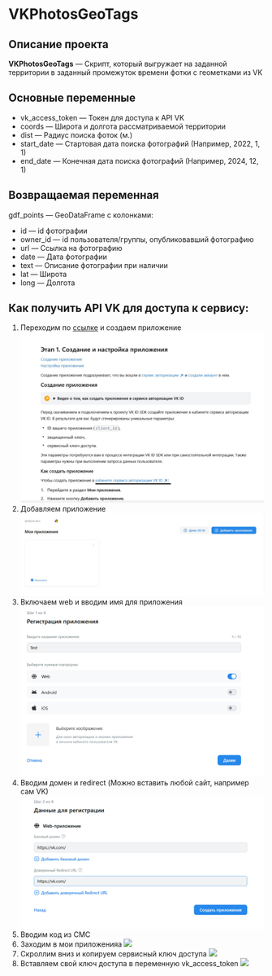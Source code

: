 # VKPhotosGeoTags

## Описание проекта
**VKPhotosGeoTags** — Скрипт, который выгружает на заданной территории в заданный промежуток времени фотки с геометками из VK

## Основные переменные
- vk_access_token — Токен для доступа к API VK
- coords — Широта и долгота рассматриваемой территории
- dist — Радиус поиска фоток (м.)
- start_date — Стартовая дата поиска фотографий (Например, 2022, 1, 1)
- end_date — Конечная дата поиска фотографий (Например, 2024, 12, 1)

## Возвращаемая переменная
gdf_points — GeoDataFrame с колонками:
- id — id фотографии
- owner_id — id пользователя/группы, опубликовавший фотографию
- url — Ссылка на фотографию
- date — Дата фотографии
- text — Описание фотографии при наличии
- lat — Широта
- long — Долгота

## Как получить API VK для доступа к сервису:
1. Переходим по [ссылке](https://id.vk.com/about/business/go/docs/ru/vkid/latest/vk-id/connection/create-application) и создаем приложение
![](https://github.com/rstsluv/VKPhotoGeoTagsScrapper/blob/main/images/1.jpg?raw=true)
2. Добавляем приложение
![](https://github.com/rstsluv/VKPhotoGeoTagsScrapper/blob/main/images/2.jpg?raw=true)
3. Включаем web и вводим имя для приложения
![](https://github.com/rstsluv/VKPhotoGeoTagsScrapper/blob/main/images/3.jpg?raw=true)
4. Вводим домен и redirect (Можно вставить любой сайт, например сам VK)
![](https://github.com/rstsluv/VKPhotoGeoTagsScrapper/blob/main/images/4.jpg?raw=true)
5. Вводим код из СМС
6. Заходим в мои приложенияа
![](https://github.com/rstsluv/VKPhotoGeoTagsScrapper/blob/main/images/61.jpg.jpg?raw=true)
7. Скроллим вниз и копируем сервисный ключ доступа
![](https://github.com/rstsluv/VKPhotoGeoTagsScrapper/blob/main/images/7.jpg.jpg?raw=true)
8. Вставляем свой ключ доступа в переменную vk_access_token
![](https://github.com/rstsluv/VKPhotoGeoTagsScrapper/blob/main/images/8.jpg.jpg?raw=true)